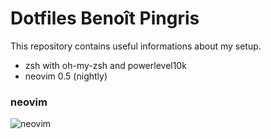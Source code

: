 # Dotfiles Benoît Pingris

This repository contains useful informations about my setup.

- zsh with oh-my-zsh and powerlevel10k
- neovim 0.5 (nightly)


### neovim

![neovim](https://raw.githubusercontent.com/BenoitPingris/dotfiles/master/images/dekstop_vim.png)

